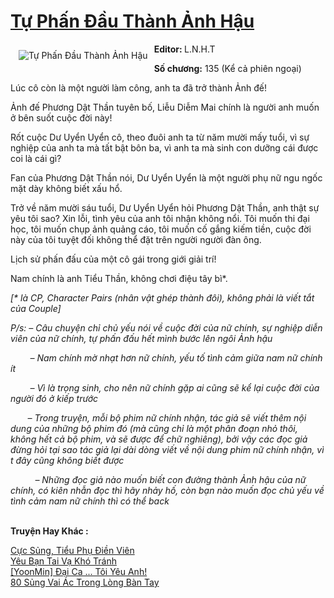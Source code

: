 <a href="https://utruyen.com/tu-phan-dau-thanh-anh-hau/22349/" title="Tự Phấn Đầu Thành Ảnh Hậu"><h1>Tự Phấn Đầu Thành Ảnh Hậu</h1></a><div style="display:table"><img align="right" style="float: left; padding: 10px;" src="https://utruyen.com/images/story/200x260/tu-phan-dau-thanh-anh-hau.jpg" alt="Tự Phấn Đầu Thành Ảnh Hậu"><strong>Editor: </strong>L.N.H.T<p></p><strong>Số chương:</strong> 135 (Kể cả phiên ngoại)<p></p>Lúc cô còn là một người làm công, anh ta đã trở thành Ảnh đế!<p></p>Ảnh đế Phương Dật Thần tuyên bố, Liễu Diễm Mai chính là người anh muốn ở bên suốt cuộc đời này!<p></p>Rốt cuộc Dư Uyển Uyển cô, theo đuôi anh ta từ năm mười mấy tuổi, vì sự nghiệp của anh ta mà tất bật bôn ba, vì anh ta mà sinh con dưỡng cái được coi là cái gì?<p></p>Fan của Phương Dật Thần nói, Dư Uyển Uyển là một người phụ nữ ngu ngốc mặt dày không biết xấu hổ.<p></p>Trở về năm mười sáu tuổi, Dư Uyển Uyển hỏi Phương Dật Thần, anh thật sự yêu tôi sao? Xin lỗi, tình yêu của anh tôi nhận không nổi. Tôi muốn thi đại học, tôi muốn chụp ảnh quảng cáo, tôi muốn cố gắng kiếm tiền, cuộc đời này của tôi tuyệt đối không thể đặt trên người người đàn ông.<p></p>Lịch sử phấn đấu của một cô gái trong giới giải trí!<p></p>Nam chính là anh Tiểu Thần, không chơi điệu tây bì*.<p></p><em>[* là CP, Character Pairs (nhân vật ghép thành đôi), không phải là viết tắt của Couple]</em><p></p><p></p><em>P/s: – Câu chuyện chỉ chủ yếu nói về cuộc đời của nữ chính, sự nghiệp diễn viên của nữ chính, tự phấn đấu hết mình bước lên ngôi Ảnh hậu</em><p></p><i>        – Nam chính mờ nhạt hơn nữ chính, yếu tố tình cảm giữa nam nữ chính ít</i><p></p><em>        – Vì là trọng sinh, cho nên nữ chính gặp ai cũng sẽ kể lại cuộc đời của người đó ở kiếp trước</em><p></p><em>       – Trong truyện, mỗi bộ phim nữ chính nhận, tác giả sẽ viết thêm nội dung của những bộ phim đó (mà cũng chỉ là một phân đoạn nhỏ thôi, không hết cả bộ phim, và sẽ được để chữ nghiêng), bởi vậy các đọc giả đừng hỏi tại sao tác giả lại dài dòng viết về nội dung phim nữ chính nhận, vì t đây cũng không biết được</em><p></p><em>          – Những đọc giả nào muốn biết con đường thành Ảnh hậu của nữ chính, có kiên nhẫn đọc thì hãy nhảy hố, còn bạn nào muốn đọc chủ yếu về tình cảm nam nữ chính thì có thể back</em></div><p><br><b>Truyện Hay Khác :</b></p><a href="https://utruyen.com/cuc-sung-tieu-phu-dien-vien/17257/" alt="Cực Sủng, Tiểu Phụ Điền Viên">Cực Sủng, Tiểu Phụ Điền Viên</a><br/><a href="https://www.pinterest.com/pin/669629038332291463" alt="Yêu Bạn Tai Vạ Khó Tránh">Yêu Bạn Tai Vạ Khó Tránh</a><br/><a href="https://github.com/quanluxury/ngontinh_sac/tree/master/truyenhay/17216/" alt="[YoonMin] Đại Ca ... Tôi Yêu Anh!">[YoonMin] Đại Ca ... Tôi Yêu Anh!</a><br/><a href="https://github.com/mlquan/truyenhay/tree/master/truyenhay/25284/" alt="80 Sủng Vai Ác Trong Lòng Bàn Tay">80 Sủng Vai Ác Trong Lòng Bàn Tay</a><br/>